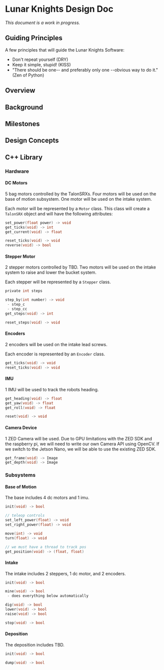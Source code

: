 # Lunar Knights Design Doc

_This document is a work in progress._

## Guiding Principles

A few principles that will guide the Lunar Knights Software:

- Don't repeat yourself (DRY)
- Keep it simple, stupid! (KISS)
- "There should be one-- and preferably only one --obvious way to do it." (Zen of Python)

## Overview

## Background

## Milestones

## Design Concepts

## C++ Library

### Hardware

#### DC Motors

5 bag motors controlled by the TalonSRXs. Four motors will be used on the base of motion subsystem. One motor will be used on the intake system.

Each motor will be represented by a `Motor` class. This class will create a `TalonSRX` object and will have the following attributes:

```c
set_power(float power) -> void
get_ticks(void) -> int
get_current(void) -> float

reset_ticks(void) -> void
reverse(void) -> bool
```

#### Stepper Motor

2 stepper motors controlled by TBD. Two motors will be used on the intake system to raise and lower the bucket system.

Each stepper will be represented by a `Stepper` class. 

```c
private int steps

step_by(int number) -> void
 - step_c
 - step_cc
get_steps(void) -> int

reset_steps(void) -> void
```

#### Encoders

2 encoders will be used on the intake lead screws.

Each encoder is represented by an `Encoder` class.

```c
get_ticks(void) -> void
reset_ticks(void) -> void
```

#### IMU

1 IMU will be used to track the robots heading.

```c
get_heading(void) -> float
get_yaw(void) -> float
get_roll(void) -> float

reset(void) -> void
```

#### Camera Device

1 ZED Camera will be used. Due to GPU limitations with the ZED SDK and the raspberry pi, we will need to write our own Camera API using OpenCV. If we switch to the Jetson Nano, we will be able to use the existing ZED SDK.

```c
get_frame(void) -> Image
get_depth(void) -> Image
```

### Subsystems

#### Base of Motion

The base includes 4 dc motors and 1 imu.

```c
init(void) -> bool

// teleop controls
set_left_power(float) -> void
set_right_power(float) -> void

move(int) -> void
turn(float) -> void

// we must have a thread to track pos
get_position(void) -> (float, float)
```

#### Intake

The intake includes 2 steppers, 1 dc motor, and 2 encoders.

```c
init(void) -> bool

mine(void) -> bool
 - does everything below automatically

dig(void) -> bool
lower(void) -> bool
raise(void) -> bool

stop(void) -> bool
```

#### Deposition

The deposition includes TBD.

```c
init(void) -> bool

dump(void) -> bool
```

